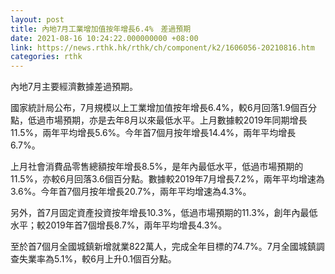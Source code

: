 ```yaml
---
layout: post
title: 內地7月工業增加值按年增長6.4%　差過預期
date: 2021-08-16 10:24:22.000000000 +08:00
link: https://news.rthk.hk/rthk/ch/component/k2/1606056-20210816.htm
categories: rthk
---
```


內地7月主要經濟數據差過預期。

國家統計局公布，7月規模以上工業增加值按年增長6.4%，較6月回落1.9個百分點，低過市場預期，亦是去年8月以來最低水平。上月數據較2019年同期增長11.5%，兩年平均增長5.6%。今年首7個月按年增長14.4%，兩年平均增長6.7%。

上月社會消費品零售總額按年增長8.5%，是年內最低水平，低過市場預期的11.5%，亦較6月回落3.6個百分點。數據較2019年7月增長7.2%，兩年平均增速為3.6%。今年首7個月按年增長20.7%，兩年平均增速為4.3%。

另外，首7月固定資產投資按年增長10.3%，低過市場預期的11.3%，創年內最低水平；較2019年首7個增長8.7%，兩年平均增長4.3%。

至於首7個月全國城鎮新增就業822萬人，完成全年目標的74.7%。7月全國城鎮調查失業率為5.1%，較6月上升0.1個百分點。
